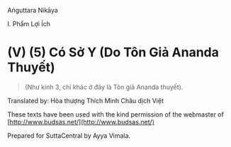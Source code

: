Aṅguttara Nikāya

I. Phẩm Lợi Ích

# (V) (5) Có Sở Y (Do Tôn Giả Ananda Thuyết)

> (Như kinh 3, chỉ khác ở đây là Tôn giả Ananda thuyết).

Translated by: Hòa thượng Thích Minh Châu dịch Việt

These texts have been used with the kind permission of the webmaster of [http://www.budsas.net/](http://www.budsas.net/)

Prepared for SuttaCentral by Ayya Vimala.